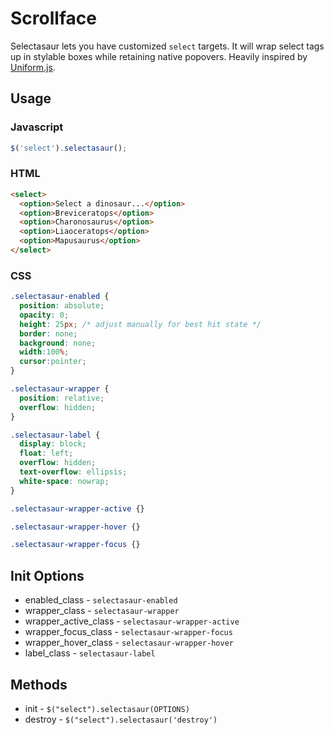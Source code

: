 # Scrollface

Selectasaur lets you have customized `select` targets. It will wrap select tags up in stylable boxes while retaining native popovers. Heavily inspired by [Uniform.js](https://github.com/pixelmatrix/uniform).

## Usage

### Javascript

```js
$('select').selectasaur();
```

### HTML

```html
<select>
  <option>Select a dinosaur...</option>
  <option>Breviceratops</option>
  <option>Charonosaurus</option>
  <option>Liaoceratops</option>
  <option>Mapusaurus</option>
</select>
```
### CSS

```css
.selectasaur-enabled {
  position: absolute;
  opacity: 0;
  height: 25px; /* adjust manually for best hit state */
  border: none;
  background: none;
  width:100%;
  cursor:pointer;
}

.selectasaur-wrapper {
  position: relative;
  overflow: hidden;
}

.selectasaur-label {
  display: block;
  float: left;
  overflow: hidden;
  text-overflow: ellipsis;
  white-space: nowrap;
}

.selectasaur-wrapper-active {}

.selectasaur-wrapper-hover {}

.selectasaur-wrapper-focus {}

```

## Init Options

* enabled_class        - `selectasaur-enabled`
* wrapper_class        - `selectasaur-wrapper`
* wrapper_active_class - `selectasaur-wrapper-active`
* wrapper_focus_class  - `selectasaur-wrapper-focus`
* wrapper_hover_class  - `selectasaur-wrapper-hover`
* label_class          - `selectasaur-label`

## Methods

* init      - `$("select").selectasaur(OPTIONS)`
* destroy   - `$("select").selectasaur('destroy')`
